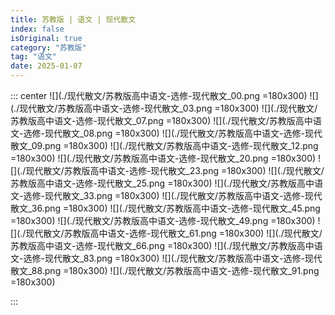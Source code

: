 ```yaml
---
title: 苏教版 | 语文 | 现代散文
index: false
isOriginal: true
category: "苏教版"
tag: "语文"
date: 2025-01-07
---
```


::: center
![](./现代散文/苏教版高中语文-选修-现代散文_00.png =180x300)
![](./现代散文/苏教版高中语文-选修-现代散文_03.png =180x300)
![](./现代散文/苏教版高中语文-选修-现代散文_07.png =180x300)
![](./现代散文/苏教版高中语文-选修-现代散文_08.png =180x300)
![](./现代散文/苏教版高中语文-选修-现代散文_09.png =180x300)
![](./现代散文/苏教版高中语文-选修-现代散文_12.png =180x300)
![](./现代散文/苏教版高中语文-选修-现代散文_20.png =180x300)
![](./现代散文/苏教版高中语文-选修-现代散文_23.png =180x300)
![](./现代散文/苏教版高中语文-选修-现代散文_25.png =180x300)
![](./现代散文/苏教版高中语文-选修-现代散文_33.png =180x300)
![](./现代散文/苏教版高中语文-选修-现代散文_36.png =180x300)
![](./现代散文/苏教版高中语文-选修-现代散文_45.png =180x300)
![](./现代散文/苏教版高中语文-选修-现代散文_49.png =180x300)
![](./现代散文/苏教版高中语文-选修-现代散文_61.png =180x300)
![](./现代散文/苏教版高中语文-选修-现代散文_66.png =180x300)
![](./现代散文/苏教版高中语文-选修-现代散文_83.png =180x300)
![](./现代散文/苏教版高中语文-选修-现代散文_88.png =180x300)
![](./现代散文/苏教版高中语文-选修-现代散文_91.png =180x300)

:::
